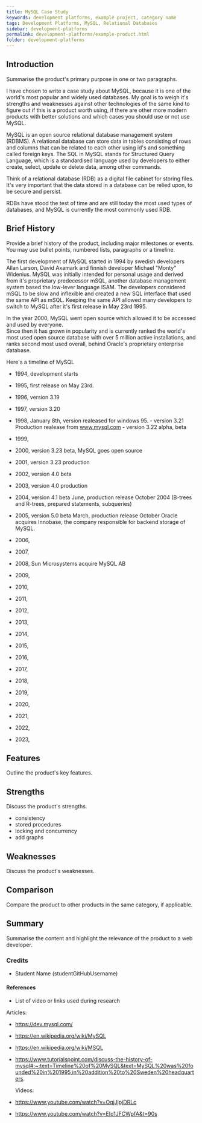 ```yaml
---
title: MySQL Case Study
keywords: development platforms, example project, category name
tags: Development Platforms, MySQL, Relational Databases
sidebar: development-platforms
permalink: development-platforms/example-product.html
folder: development-platforms
---
```


## Introduction

Summarise the product's primary purpose in one or two paragraphs.

I have chosen to write a case study about MySQL, because it is one of the world's most popular and widely used databases.
My goal is to weigh it's strengths and weaknesses against other technologies of the same kind to figure out
if this is a product worth using, if there are other more modern products with better solutions and
which cases you should use or not use MySQL.

<!-- Also I will have a look at other NoSQL databases to make a comparison -->

MySQL is an open source relational database management system (RDBMS).
A relational database can store data in tables consisting of rows and columns
that can be related to each other using id's and something called foreign keys.
The SQL in MySQL stands for Structured Query Language, which is a standardised language used by
developers to either create, select, update or delete data, among other commands.

Think of a relational database (RDB) as a digital file cabinet for storing files.
It's very important that the data stored in a database can be relied upon, to be secure and persist.

<!-- relational databases like MySQL have several features that helps secure and persist data, like: -->

RDBs have stood the test of time and are still today the most used types of databases,
and MySQL is currently the most commonly used RDB.

## Brief History

Provide a brief history of the product, including major milestones or events.
You may use bullet points, numbered lists, paragraphs or a timeline.

The first development of MySQL started in 1994 by swedish developers Allan Larson, David Axamark
and finnish developer Michael "Monty" Widenius. MySQL was initially intended for personal usage
and derived from it's proprietary predecessor mSQL, another database management system
based the low-lever language ISAM. The developers considered mSQL to be slow and inflexible
and created a new SQL interface that used the same API as mSQL.
Keeping the same API allowed many developers to switch to MySQL
after it's first release in May 23rd 1995.

In the year 2000, MySQL went open source which allowed it to be accessed and used by everyone.  
Since then it has grown in popularity and is currently ranked the world's most used open source database
with over 5 million active installations,
and ranks second most used overall, behind Oracle's proprietary enterprise database.

Here's a timeline of MySQL

- 1994, development starts
- 1995, first release on May 23rd.
- 1996, version 3.19
- 1997, version 3.20
- 1998, January 8th, version realeased for windows 95. - version 3.21 Production realease from www.mysql.com - version 3.22 alpha, beta
- 1999,

- 2000, version 3.23 beta, MySQL goes open source
- 2001, version 3.23 production
- 2002, version 4.0 beta
- 2003, version 4.0 production
- 2004, version 4.1 beta June, production release October 2004 (B-trees and R-trees, prepared statements, subqueries)
- 2005, version 5.0 beta March, production release October Oracle acquires Innobase, the company responsible for backend storage of MySQL.
- 2006,
- 2007,
- 2008, Sun Microsystems acquire MySQL AB
- 2009,
- 2010,
- 2011,
- 2012,
- 2013,
- 2014,
- 2015,
- 2016,
- 2017,
- 2018,
- 2019,

- 2020,
- 2021,
- 2022,
- 2023,

## Features

Outline the product's key features.

## Strengths

Discuss the product's strengths.

- consistency
- stored procedures
- locking and concurrency
- add graphs

## Weaknesses

Discuss the product's weaknesses.

## Comparison

Compare the product to other products in the same category, if applicable.

## Summary

Summarise the content and highlight the relevance of the product to a web developer.

### Credits

- Student Name (studentGitHubUsername)

#### References

- List of video or links used during research

Articles:

- https://dev.mysql.com/
- https://en.wikipedia.org/wiki/MySQL
- https://en.wikipedia.org/wiki/MSQL
- https://www.tutorialspoint.com/discuss-the-history-of-mysql#:~:text=Timeline%20of%20MySQL&text=MySQL%20was%20founded%20in%201995,in%20addition%20to%20Sweden%20headquarters.

  Videos:

- https://www.youtube.com/watch?v=OqjJjpjDRLc
- https://www.youtube.com/watch?v=EIo1JFCWpfA&t=90s
